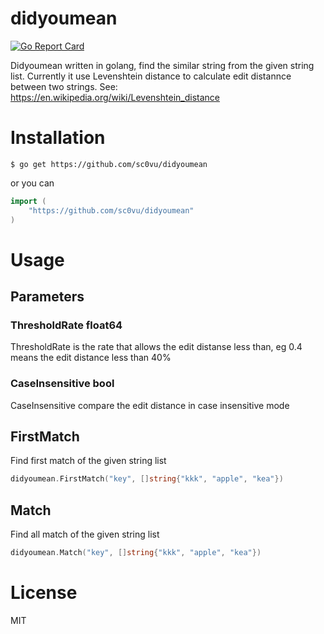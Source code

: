 # didyoumean
[![Go Report Card](https://goreportcard.com/badge/github.com/sc0Vu/didyoumean)](https://goreportcard.com/report/github.com/sc0Vu/didyoumean)

Didyoumean written in golang, find the similar string from the given string list. Currently it use Levenshtein distance to calculate edit distannce between two strings. See: https://en.wikipedia.org/wiki/Levenshtein_distance

# Installation

```
$ go get https://github.com/sc0vu/didyoumean
```

or you can

```GO
import (
    "https://github.com/sc0vu/didyoumean"
)
```

# Usage

## Parameters

### ThresholdRate float64
ThresholdRate is the rate that allows the edit distanse less than, eg 0.4 means the edit distance less than 40%

### CaseInsensitive bool
CaseInsensitive compare the edit distance in case insensitive mode

## FirstMatch
Find first match of the given string list
```GO
didyoumean.FirstMatch("key", []string{"kkk", "apple", "kea"})
```

## Match
Find all match of the given string list
```GO
didyoumean.Match("key", []string{"kkk", "apple", "kea"})
```

# License
MIT
